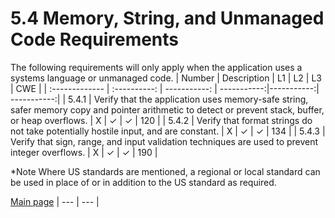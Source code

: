 # 5.4 Memory, String, and Unmanaged Code Requirements

The following requirements will only apply when the application uses a systems language or unmanaged code.
| Number       | Description     | L1    		| L2         | L3 		   | CWE		|
| :------------- | :----------: | -----------: | -----------:|-----------:| -----------:|
| 5.4.1 | Verify that the application uses memory-safe string, safer memory copy and pointer arithmetic to detect or prevent stack, buffer, or heap overflows. | X	 | ✓   | ✓   | 120 |
| 5.4.2 | Verify that format strings do not take potentially hostile input, and are constant. | X 	 | ✓   | ✓   | 134 |
| 5.4.3 | Verify that sign, range, and input validation techniques are used to prevent integer overflows. | X	 | ✓   | ✓   | 190 |


*Note
Where US standards are mentioned, a regional or local standard can be used in place of or in addition to the US standard as required.

[Main page](../README.md) 
| --- | --- |